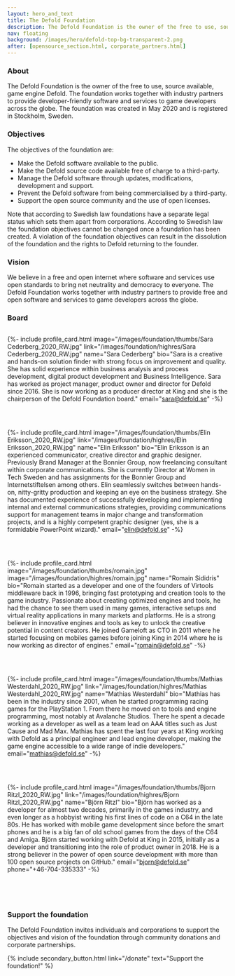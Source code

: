 ```yaml
---
layout: hero_and_text
title: The Defold Foundation
description: The Defold Foundation is the owner of the free to use, source available, game engine Defold. Learn about the foundation objectives and get to know the foundation board members.
nav: floating
background: /images/hero/defold-top-bg-transparent-2.png
after: [opensource_section.html, corporate_partners.html]
---
```


### About
The Defold Foundation is the owner of the free to use, source available, game engine Defold. The foundation works together with industry partners to provide developer-friendly software and services to game developers across the globe. The foundation was created in May 2020 and is registered in Stockholm, Sweden.

### Objectives
The objectives of the foundation are:

* Make the Defold software available to the public.
* Make the Defold source code available free of charge to a third-party.
* Manage the Defold software through updates, modifications, development and support.
* Prevent the Defold software from being commercialised by a third-party.
* Support the open source community and the use of open licenses.

Note that according to Swedish law foundations have a separate legal status which sets them apart from corporations. According to Swedish law the foundation objectives cannot be changed once a foundation has been created. A violation of the foundation objectives can result in the dissolution of the foundation and the rights to Defold returning to the founder.

### Vision
We believe in a free and open internet where software and services use open standards to bring net neutrality and democracy to everyone. The Defold Foundation works together with industry partners to provide free and open software and services to game developers across the globe.

### Board

<div style="display: grid; grid-template-columns: repeat(auto-fit, minmax(300px, 1fr)); grid-gap: 2rem; padding: 0px;">

{%- include profile_card.html
	image="/images/foundation/thumbs/Sara Cederberg_2020_RW.jpg"
	link="/images/foundation/highres/Sara Cederberg_2020_RW.jpg"
	name="Sara Cederberg"
	bio="Sara is a creative and hands-on solution finder with strong focus on improvement and quality. She has solid experience within business analysis and process development, digital product development and Business Intelligence. Sara has worked as project manager, product owner and director for Defold since 2016. She is now working as a producer director at King and she is the chairperson of the Defold Foundation board."
	email="sara@defold.se"
-%}

{%- include profile_card.html
	image="/images/foundation/thumbs/Elin Eriksson_2020_RW.jpg"
	link="/images/foundation/highres/Elin Eriksson_2020_RW.jpg"
	name="Elin Eriksson"
	bio="Elin Eriksson is an experienced communicator, creative director and graphic designer. Previously Brand Manager at the Bonnier Group, now freelancing consultant within corporate communications. She is currently Director at Women in Tech Sweden and has assignments for the Bonnier Group and Internetstiftelsen among others. Elin seamlessly switches between hands-on, nitty-gritty production and keeping an eye on the business strategy. She has documented experience of successfully developing and implementing internal and external communications strategies, providing communications support for management teams in major change and transformation projects, and is a highly competent graphic designer (yes, she is a formidable PowerPoint wizard)."
	email="elin@defold.se"
-%}

{%- include profile_card.html
	image="/images/foundation/thumbs/romain.jpg"
	image="/images/foundation/highres/romain.jpg"
	name="Romain Sididris"
	bio="Romain started as a developer and one of the founders of Virtools middleware back in 1996, bringing fast prototyping and creation tools to the game industry. Passionate about creating optimized engines and tools, he had the chance to see them used in many games, interactive setups and virtual reality applications in many markets and platforms. He is a strong believer in innovative engines and tools as key to unlock the creative potential in content creators. He joined Gameloft as CTO in 2011 where he started focusing on mobiles games before joining King in 2014 where he is now working as director of engines."
	email="romain@defold.se"
-%}

{%- include profile_card.html
	image="/images/foundation/thumbs/Mathias Westerdahl_2020_RW.jpg"
	link="/images/foundation/highres/Mathias Westerdahl_2020_RW.jpg"
	name="Mathias Westerdahl"
	bio="Mathias has been in the industry since 2001, when he started programming racing games for the PlayStation 1. From there he moved on to tools and engine programming, most notably at Avalanche Studios. There he spent a decade working as a developer as well as a team lead on AAA titles such as Just Cause and Mad Max. Mathias has spent the last four years at King working with Defold as a principal engineer and lead engine developer, making the game engine accessible to a wide range of indie developers."
	email="mathias@defold.se"
-%}

{%- include profile_card.html
	image="/images/foundation/thumbs/Bjorn Ritzl_2020_RW.jpg"
	link="/images/foundation/highres/Bjorn Ritzl_2020_RW.jpg"
	name="Björn Ritzl"
	bio="Björn has worked as a developer for almost two decades, primarily in the games industry, and even longer as a hobbyist writing his first lines of code on a C64 in the late 80s. He has worked with mobile game development since before the smart phones and he is a big fan of old school games from the days of the C64 and Amiga. Björn started working with Defold at King in 2015, initially as a developer and transitioning into the role of product owner in 2018. He is a strong believer in the power of open source development with more than 100 open source projects on GitHub."
	email="bjorn@defold.se"
	phone="+46-704-335333"
-%}
</div>

<br/><br/>
### Support the foundation
The Defold Foundation invites individuals and corporations to support the objectives and vision of the foundation through community donations and corporate partnerships.

{% include secondary_button.html link="/donate" text="Support the foundation!" %}
